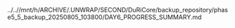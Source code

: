 ../..//mnt/h/ARCHIVE/.UNWRAP/SECOND/DuRiCore/backup_repository/phase5_5_backup_20250805_103800/DAY6_PROGRESS_SUMMARY.md